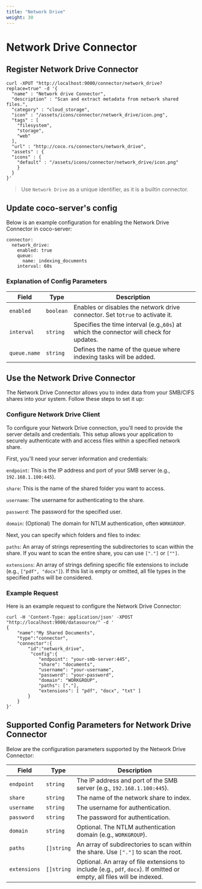 ```yaml
---
title: "Network Drive"
weight: 30
---
```

# Network Drive Connector

## Register Network Drive Connector

```shell
curl -XPUT "http://localhost:9000/connector/network_drive?replace=true" -d '{
  "name" : "Network drive Connector",
  "description" : "Scan and extract metadata from network shared files.",
  "category" : "cloud_storage",
  "icon" : "/assets/icons/connector/network_drive/icon.png",
  "tags" : [
    "filesystem",
    "storage",
    "web"
  ],
  "url" : "http://coco.rs/connectors/network_drive",
  "assets" : {
  "icons" : {
    "default" : "/assets/icons/connector/network_drive/icon.png"
    }
  }
}'
```

> Use `Network Drive` as a unique identifier, as it is a builtin connector.

## Update coco-server's config

Below is an example configuration for enabling the Network Drive Connector in coco-server:

```shell
connector:
  network_drive:
    enabled: true
    queue:
      name: indexing_documents
    interval: 60s
```

### Explanation of Config Parameters


| **Field**    | **Type**  | **Description**                                                                        |
| ------------ | --------- |----------------------------------------------------------------------------------------|
| `enabled`    | `boolean` | Enables or disables the network drive connector. Set to`true` to activate it.          |
| `interval`   | `string`  | Specifies the time interval (e.g.,`60s`) at which the connector will check for updates. |
| `queue.name` | `string`  | Defines the name of the queue where indexing tasks will be added.                      |

## Use the Network Drive Connector

The Network Drive Connector allows you to index data from your SMB/CIFS shares into your system. Follow these steps to set it up:

### Configure Network Drive Client

To configure your Network Drive connection, you'll need to provide the server details and credentials. This setup allows your application to securely authenticate with and access files within a specified network share.

First, you'll need your server information and credentials:

`endpoint`: This is the IP address and port of your SMB server (e.g., `192.168.1.100:445`).

`share`: This is the name of the shared folder you want to access.

`username`: The username for authenticating to the share.

`password`: The password for the specified user.

`domain`: (Optional) The domain for NTLM authentication, often `WORKGROUP`.

Next, you can specify which folders and files to index:

`paths`: An array of strings representing the subdirectories to scan within the share. If you want to scan the entire share, you can use `["."]` or `[""]`.

`extensions`: An array of strings defining specific file extensions to include (e.g., `["pdf", "docx"]`). If this list is empty or omitted, all file types in the specified paths will be considered.


### Example Request

Here is an example request to configure the Network Drive Connector:

```shell
curl -H 'Content-Type: application/json' -XPOST "http://localhost:9000/datasource/" -d '
{
    "name":"My Shared Documents",
    "type":"connector",
    "connector":{
        "id":"network_drive",
         "config":{
            "endpoint": "your-smb-server:445",
            "share": "documents",
            "username": "your-username",
            "password": "your-password",
            "domain": "WORKGROUP",
            "paths": ["."],
            "extensions": [ "pdf", "docx", "txt" ]
        }
    }
}'
```

## Supported Config Parameters for Network Drive Connector

Below are the configuration parameters supported by the Network Drive Connector:


| **Field**      | **Type**   | **Description**                                                                                                         |
|----------------| ---------- |-------------------------------------------------------------------------------------------------------------------------|
| `endpoint`     | `string`   | The IP address and port of the SMB server (e.g., `192.168.1.100:445`).                                                  |
| `share`        | `string`   | The name of the network share to index.                                                                                 |
| `username`     | `string`   | The username for authentication.                                                                                        |
| `password`     | `string`   | The password for authentication.                                                                                        |
| `domain`       | `string`   | Optional. The NTLM authentication domain (e.g., `WORKGROUP`).                                                           |
| `paths`        | `[]string` | An array of subdirectories to scan within the share. Use `["."]` to scan the root.                                      |
| `extensions`   | `[]string` | Optional. An array of file extensions to include (e.g., `pdf`, `docx`). If omitted or empty, all files will be indexed. |